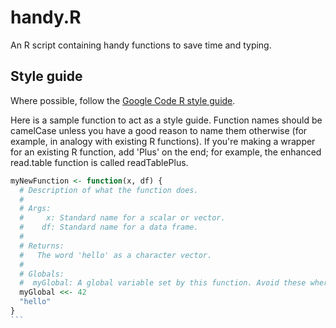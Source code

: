 handy.R
=======

An R script containing handy functions to save time and typing.

## Style guide

Where possible, follow the [Google Code R style guide](http://google-styleguide.googlecode.com/svn/trunk/Rguide.xml).

Here is a sample function to act as a style guide. Function names should be camelCase unless you have a good reason to name them otherwise (for example, in analogy with existing R functions). If you're making a wrapper for an existing R function, add 'Plus' on the end; for example, the enhanced read.table function is called readTablePlus.

````R
myNewFunction <- function(x, df) {
  # Description of what the function does.
  #
  # Args:
  #     x: Standard name for a scalar or vector.
  #    df: Standard name for a data frame.
  #
  # Returns:
  #   The word 'hello' as a character vector.
  #
  # Globals:
  #  myGlobal: A global variable set by this function. Avoid these whereever possible!
  myGlobal <<- 42
  "hello"
}
```
